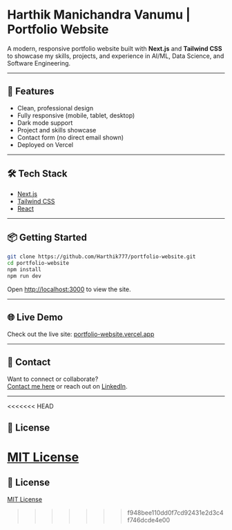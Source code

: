 # Harthik Manichandra Vanumu | Portfolio Website

A modern, responsive portfolio website built with **Next.js** and **Tailwind CSS** to showcase my skills, projects, and experience in AI/ML, Data Science, and Software Engineering.

---

## 🚀 Features

- Clean, professional design
- Fully responsive (mobile, tablet, desktop)
- Dark mode support
- Project and skills showcase
- Contact form (no direct email shown)
- Deployed on Vercel

---

## 🛠️ Tech Stack

- [Next.js](https://nextjs.org/)
- [Tailwind CSS](https://tailwindcss.com/)
- [React](https://react.dev/)

---

## 📦 Getting Started

```sh
git clone https://github.com/Harthik777/portfolio-website.git
cd portfolio-website
npm install
npm run dev
```

Open [http://localhost:3000](http://localhost:3000) to view the site.

---

## 🌐 Live Demo

Check out the live site: [portfolio-website.vercel.app](https://portfolio-website.vercel.app)

---

## 🤝 Contact

Want to connect or collaborate?  
[Contact me here](https://portfolio-website.vercel.app/contact) or reach out on [LinkedIn](https://www.linkedin.com/in/harthik-mv/).

---
<<<<<<< HEAD

## 📝 License

[MIT License](LICENSE)
=======

## 📝 License

[MIT License](LICENSE)


>>>>>>> f948bee110dd0f7cd92431e2d3c4f746dcde4e00
